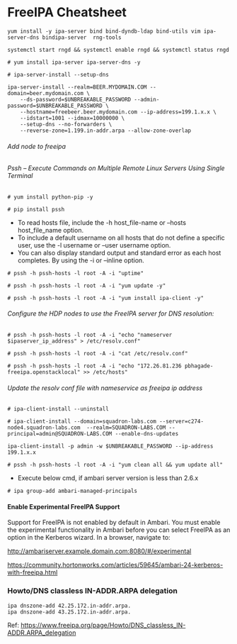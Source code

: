 # FreeIPA Cheatsheet 

`yum install -y ipa-server bind bind-dyndb-ldap bind-utils vim ipa-server-dns bindipa-server  rng-tools`

`systemctl start rngd && systemctl enable rngd && systemctl status rngd`

`# yum install ipa-server ipa-server-dns -y`

`# ipa-server-install --setup-dns`
```
ipa-server-install --realm=BEER.MYDOMAIN.COM --domain=beer.mydomain.com \
    --ds-password=$UNBREAKABLE_PASSWORD --admin-password=$UNBREAKABLE_PASSWORD \
    --hostname=freebeer.beer.mydomain.com --ip-address=199.1.x.x \
    --idstart=1001 --idmax=10000000 \
    --setup-dns --no-forwarders \
    --reverse-zone=1.199.in-addr.arpa --allow-zone-overlap
```

###### Add node to freeipa

 ###### Pssh – Execute Commands on Multiple Remote Linux Servers Using Single Terminal
 
 `# yum install python-pip -y`
 
 `# pip install pssh`

* To read hosts file, include the -h host_file-name or –hosts host_file_name option.
* To include a default username on all hosts that do not define a specific user, use the -l username or –user username option.
* You can also display standard output and standard error as each host completes. By using the -i or –inline option.

`# pssh -h pssh-hosts -l root -A -i "uptime"`

`# pssh -h pssh-hosts -l root -A -i "yum update -y"`

`# pssh -h pssh-hosts -l root -A -i "yum install ipa-client -y"`

 ###### Configure the HDP nodes to use the FreeIPA server for DNS resolution:

`# pssh -h pssh-hosts -l root -A -i "echo "nameserver $ipaserver_ip_address" > /etc/resolv.conf"`

`# pssh -h pssh-hosts -l root -A -i "cat /etc/resolv.conf"`

`# pssh -h pssh-hosts -l root -A -i "echo "172.26.81.236 pbhagade-freeipa.openstacklocal" >> /etc/hosts"`

###### Update the resolv conf file with nameservice as freeipa ip address

`# ipa-client-install --uninstall`

`# ipa-client-install --domain=squadron-labs.com --server=c274-node4.squadron-labs.com  --realm=SQUADRON-LABS.COM --principal=admin@SQUADRON-LABS.COM --enable-dns-updates`

```
ipa-client-install -p admin -w $UNBREAKABLE_PASSWORD --ip-address 199.1.x.x
```

`# pssh -h pssh-hosts -l root -A -i "yum clean all && yum update all"`

 * Execute below cmd, if ambari server version is less than 2.6.x

`# ipa group-add ambari-managed-principals`


#### Enable Experimental FreeIPA Support
Support for FreeIPA is not enabled by default in Ambari. You must enable the experimental functionality in Ambari before you can select FreeIPA as an option in the Kerberos wizard. In a browser, navigate to:

http://ambariserver.example.domain.com:8080/#/experimental

https://community.hortonworks.com/articles/59645/ambari-24-kerberos-with-freeipa.html

### Howto/DNS classless IN-ADDR.ARPA delegation

```
ipa dnszone-add 42.25.172.in-addr.arpa.
ipa dnszone-add 43.25.172.in-addr.arpa.
```

Ref: https://www.freeipa.org/page/Howto/DNS_classless_IN-ADDR.ARPA_delegation
